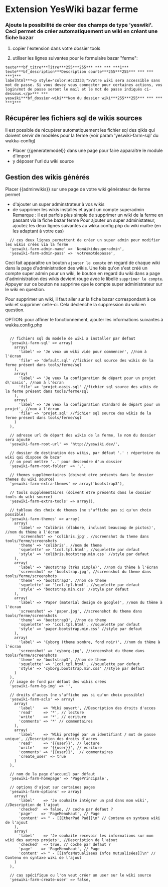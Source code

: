 # Extension YesWiki bazar ferme
### Ajoute la possibilité de créer des champs de type 'yeswiki'. Ceci permet de créer automatiquement un wiki en créant une fiche bazar

1) copier l'extension dans votre dossier tools

2) utiliser les lignes suivantes pour le formulaire bazar "ferme":
```
texte***bf_titre***Titre***255***255*** *** *** ***1***
texte***bf_description***Description courte***255***255*** *** *** ***1***
labelhtml***<p style="color:#cc3333;">Votre wiki sera accessible sans mot de passe. Si vous devez vous connecter pour certaines actions, vos login/mot de passe seront le mail et le mot de passe indiqués ci-dessous.</p>*** ***
yeswiki***bf_dossier-wiki***Nom du dossier wiki***255***255*** *** *** ***1***
```
## Récupérer les fichiers sql de wikis sources
Il est possible de récupérer automatiquement les fichier sql des qikis qui doivent servir de modèles pour la ferme (voir param 'yeswiki-farm-sql' du wakka-config)
 - Placer {{generatemodel}} dans une page pour faire apparaître le module d'import
 - y déposer l'url du wiki source 

## Gestion des wikis générés
Placer {{adminwikis}} sur une page de votre wiki générateur de ferme permet
 - d'ajouter un super adminstrateur à vos wikis
 - de supprimer les wikis installés et ayant un compte superadmin
 Remarque : il est parfois plus simple de supprimer un wiki de la ferme en passant via la fiche bazar ferme
Pour ajouter un super administateur, ajoutez les deux lignes suivantes au wkka.config.php du wiki maître (en les adaptant à votre cas)
```
  // ces deux lignes permettent de créer un super admin pour modifier les wikis créés via la ferme
  'yeswiki-farm-admin-name' => 'NomWikidusuperadmin',
  'yeswiki-farm-admin-pass' => 'votremotdepasse',
```
Ceci fait apparaître un bouton `ajouter le compte` en regard de chaque wiki dans la page d'administration des wikis.
Une fois qu'on s'est créé un compte super admin pour un wiki, le bouton en regard du wiki dans a page d'administration des wikis devient rouge avec le libellé `supprimer le compte`. Appuyer sur ce bouton ne supprime que le compte super administrateur sur le wiki en question.

Pour supprimer un wiki, il faut aller sur la fiche bazar correspondant à ce wiki et supprimer celle-ci. Cela déclenche la suppression du wiki en question.


OPTION: pour affiner le fonctionnement, ajouter les informations suivantes à wakka.config.php
```
	
  // fichiers sql du modele de wiki a installer par defaut
  'yeswiki-farm-sql' => array(
    array(
      'label' => 'Je veux un wiki vide pour commencer', //nom à l'écran
      'file' => 'default.sql' //fichier sql source des wikis de la ferme présent dans tools/ferme/sql
    ),
    array(
      'label' => 'Je veux la configuration de départ pour un projet d\'oasis', //nom à l'écran
      'file' => 'projet-oasis.sql' //fichier sql source des wikis de la ferme présent dans tools/ferme/sql
    ),
    array(
      'label' => 'Je veux la configuration standard de départ pour un projet', //nom à l'écran
      'file' => 'projet.sql' //fichier sql source des wikis de la ferme présent dans tools/ferme/sql
    )
  ),

  // adresse url de départ des wikis de la ferme, le nom du dossier sera ajouté
  'yeswiki-farm-root-url' => 'http://yeswiki.dev/',

  // dossier de destination des wikis, par défaut '.' : répertoire du wiki qui dispose de bazar
  // on peut mettre '..' pour descendre d'un dossier
  'yeswiki-farm-root-folder' => '.',

  // themes supplémentaires (doivent etre présents dans le dossier themes du wiki source)
  'yeswiki-farm-extra-themes' => array('bootstrap3'),

  // tools supplémentaires (doivent etre présents dans le dossier tools du wiki source)
  'yeswiki-farm-extra-tools' => array(),

  // tableau des choix de themes (ne s'affiche pas si qu'un choix possible)
  'yeswiki-farm-themes' => array(
    array(
      'label' => 'Colibris (élaboré, incluant beaucoup de pictos)', //nom du thème à l'écran
      'screenshot' => 'colibris.jpg', //screenshot du theme dans tools/ferme/screenshots
      'theme' => 'colibris', //nom de theme
      'squelette' => '1col.tpl.html', //squelette par defaut
      'style' => 'colibris.bootstrap.min.css' //style par defaut
    ),
    array(
      'label' => 'Bootstrap (très simple)', //nom du thème à l'écran
      'screenshot' => 'bootstrap.jpg', //screenshot du theme dans tools/ferme/screenshots
      'theme' => 'bootstrap3', //nom de theme
      'squelette' => '1col.tpl.html', //squelette par defaut
      'style' => 'bootstrap.min.css' //style par defaut
    ),
    array(
      'label' => 'Paper (material design de google)', //nom du thème à l'écran
      'screenshot' => 'paper.jpg', //screenshot du theme dans tools/ferme/screenshots
      'theme' => 'bootstrap3', //nom de theme
      'squelette' => '1col.tpl.html', //squelette par defaut
      'style' => 'paper.bootstrap.min.css' //style par defaut
    ),
    array(
      'label' => 'Cyborg (theme sombre, fond noir)', //nom du thème à l'écran
      'screenshot' => 'cyborg.jpg', //screenshot du theme dans tools/ferme/screenshots
      'theme' => 'bootstrap3', //nom de theme
      'squelette' => '1col.tpl.html', //squelette par defaut
      'style' => 'cyborg.bootstrap.min.css' //style par defaut
    )
  ),
  // image de fond par défaut des wikis créés
  'yeswiki-farm-bg-img' => '',

  // droits d'acces (ne s'affiche pas si qu'un choix possible)
  'yeswiki-farm-acls' => array(
    array(
      'label'    => 'Wiki ouvert', //Description des droits d'acces
      'read'     => '*', // lecture
      'write'    => '*', // ecriture
      'comments' => '*' // commentaires
    ),
    array(
      'label'    => 'Wiki protégé par un identifiant / mot de passe unique', //Description des droits d'acces
      'read'     => '{{user}}', // lecture
      'write'    => '{{user}}', // ecriture
      'comments' => '{{user}}',  // commentaires
      'create_user' => true
    )
  ),

  // nom de la page d'accueil par défaut
  'yeswiki-farm-homepage' => 'PagePrincipale',

  // options d'ajout sur certaines pages
  'yeswiki-farm-options' => array(
    array(
      'label'    => 'Je souhaite intégrer un pad dans mon wiki', //Description de l'ajout
      'checked'  => false, // coche par defaut ?
      'page'    => 'PageMenuHaut', // Page
      'content' => " - [[EtherPad Pad]]\n" // Contenu en syntaxe wiki de l'ajout
    ),
    array(
      'label'    => 'Je souhaite recevoir les informations sur mon wiki des autres projets', //Description de l'ajout
      'checked'  => true, // coche par defaut ?
      'page'    => 'PageMenuHaut', // Page
      'content' => " - [[InfosMutualisees Infos mutualisées]]\n" // Contenu en syntaxe wiki de l'ajout
    )
  ),

  // cas spécifique ou l'on veut créer un user sur le wiki source
  'yeswiki-farm-create-user' => false,
```
